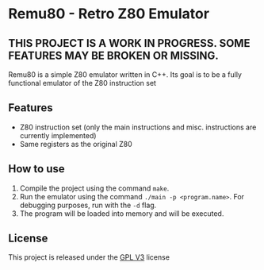 # Remu80 - Retro Z80 Emulator

## THIS PROJECT IS A WORK IN PROGRESS. SOME FEATURES MAY BE BROKEN OR MISSING.

Remu80 is a simple Z80 emulator written in C++. Its goal is to be a fully functional emulator of the Z80 instruction set

## Features
- Z80 instruction set (only the main instructions and misc. instructions are currently implemented)
- Same registers as the original Z80

## How to use
1. Compile the project using the command ```make```.
2. Run the emulator using the command ```./main -p <program.name>```. For debugging purposes, run with the ```-d``` flag.
3. The program will be loaded into memory and will be executed. 

## License
This project is released under the [GPL V3](https://www.gnu.org/licenses/gpl-3.0.en.html) license